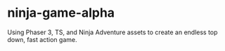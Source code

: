 # ninja-game-alpha
Using Phaser 3, TS, and Ninja Adventure assets to create an endless top down, fast action game. 
